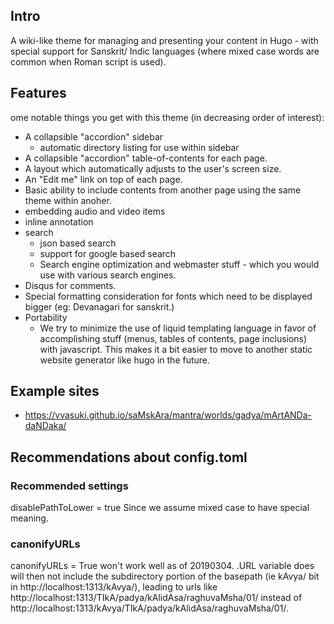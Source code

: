 ## Intro
A wiki-like theme for managing and presenting your content in Hugo - with special support for Sanskrit/ Indic languages (where mixed case words are common when Roman script is used).

## Features
ome notable things you get with this theme (in decreasing order of interest):
- A collapsible "accordion" sidebar
  - automatic directory listing for use within sidebar
- A collapsible "accordion" table-of-contents for each page.
- A layout which automatically adjusts to the user's screen size. 
- An "Edit me" link on top of each page.
- Basic ability to include contents from another page using the same theme within anoher. 
- embedding audio and video items 
- inline annotation
- search
  - json based search
  - support for google based search
  - Search engine optimization and webmaster stuff - which you would use with various search engines.
- Disqus for comments.
- Special formatting consideration for fonts which need to be displayed bigger (eg: Devanagari for sanskrit.)
- Portability
  - We try to minimize the use of liquid templating language in favor of accomplishing stuff (menus, tables of contents, page inclusions) with javascript. This makes it a bit easier to move to another static website generator like hugo in the future.


## Example sites

- https://vvasuki.github.io/saMskAra/mantra/worlds/gadya/mArtANDa-daNDaka/

## Recommendations about config.toml
### Recommended settings
disablePathToLower = true Since we assume mixed case to have special meaning.

### canonifyURLs
canonifyURLs = True won't work well as of 20190304. .URL variable does will then not include the subdirectory portion of the basepath (ie kAvya/ bit in http://localhost:1313/kAvya/), leading to urls like http://localhost:1313/TIkA/padya/kAlidAsa/raghuvaMsha/01/ instead of  http://localhost:1313/kAvya/TIkA/padya/kAlidAsa/raghuvaMsha/01/.

